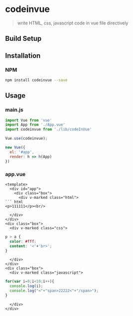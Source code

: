 # codeinvue

> write HTML, css, javascript code in vue file directively

## Build Setup

## Installation

### NPM

```bash
npm install codeinvue --save
```

## Usage

### main.js
```js
import Vue from 'vue'
import App from './App.vue'
import codeinvue from './lib/codeInVue'

Vue.use(codeinvue);

new Vue({
  el: '#app',
  render: h => h(App)
})
```

### app.vue
```
<template>
  <div id="app">
    <div class="box">
      <div v-marked class="html">
``` html
<p>111111</p><br/>
```
      </div>
    </div>
    <div class="box">
      <div v-marked class="css">
``` css
p > a {
  color: #fff;
  content: '<'+'br>';
}
```
      </div>
    </div>
    <div class="box">
      <div v-marked class="javascript">
``` javascript
for(var i=0;i<10;i++){
  console.log(i);
  console.log("<"+"span>22222<"+"/span>");
}
```
      </div>
    </div>
  </div>
</template>

<script>
export default {
  name: 'app',
  data () {
    return {
    }
  }
}
</script>

<style>

.box {
  margin: 50px auto;
  width:600px;
  height: 200px;
  border: 1px solid;
}
</style>

```